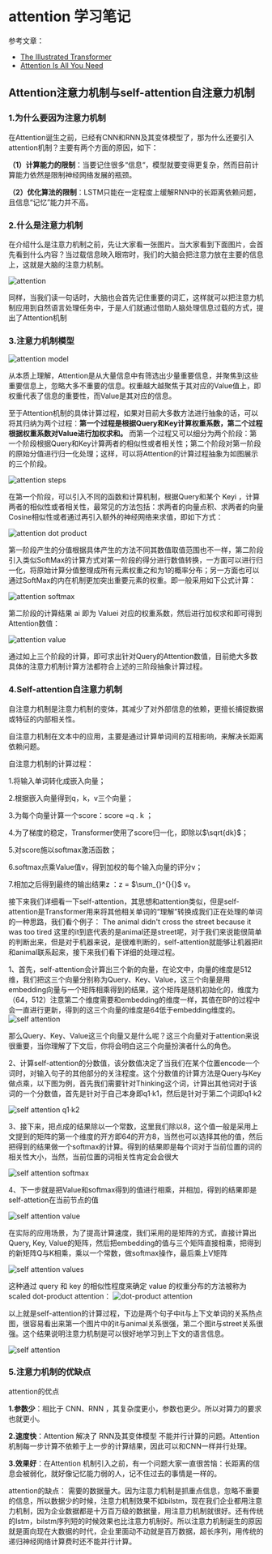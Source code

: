 # attention 学习笔记

参考文章：
* [The Illustrated Transformer](https://jalammar.github.io/illustrated-transformer/)
* [Attention Is All You Need](https://arxiv.org/abs/1706.03762)


## Attention注意力机制与self-attention自注意力机制

### 1.为什么要因为注意力机制

在Attention诞生之前，已经有CNN和RNN及其变体模型了，那为什么还要引入attention机制？主要有两个方面的原因，如下：

**（1）计算能力的限制**：当要记住很多“信息“，模型就要变得更复杂，然而目前计算能力依然是限制神经网络发展的瓶颈。

**（2）优化算法的限制**：LSTM只能在一定程度上缓解RNN中的长距离依赖问题，且信息“记忆”能力并不高。

### 2.什么是注意力机制

在介绍什么是注意力机制之前，先让大家看一张图片。当大家看到下面图片，会首先看到什么内容？当过载信息映入眼帘时，我们的大脑会把注意力放在主要的信息上，这就是大脑的注意力机制。

![attention](https://pic4.zhimg.com/80/v2-a9bf4f074f460a501ecbe4e5c68a7aff_1440w.jpg#pic_center)


同样，当我们读一句话时，大脑也会首先记住重要的词汇，这样就可以把注意力机制应用到自然语言处理任务中，于是人们就通过借助人脑处理信息过载的方式，提出了Attention机制

### 3.注意力机制模型
![attention model](https://pic2.zhimg.com/80/v2-b3da4bb2f08f7b2cd61c10353c502459_1440w.jpg#pic_center)

从本质上理解，Attention是从大量信息中有筛选出少量重要信息，并聚焦到这些重要信息上，忽略大多不重要的信息。权重越大越聚焦于其对应的Value值上，即权重代表了信息的重要性，而Value是其对应的信息。

至于Attention机制的具体计算过程，如果对目前大多数方法进行抽象的话，可以将其归纳为两个过程：**第一个过程是根据Query和Key计算权重系数，第二个过程根据权重系数对Value进行加权求和。** 而第一个过程又可以细分为两个阶段：第一个阶段根据Query和Key计算两者的相似性或者相关性；第二个阶段对第一阶段的原始分值进行归一化处理；这样，可以将Attention的计算过程抽象为如图展示的三个阶段。

![attention steps](https://pic4.zhimg.com/80/v2-99c73a55cee546d47549cdfd0946adf7_1440w.jpg#pic_center)

在第一个阶段，可以引入不同的函数和计算机制，根据Query和某个 Keyi ，计算两者的相似性或者相关性，最常见的方法包括：求两者的向量点积、求两者的向量Cosine相似性或者通过再引入额外的神经网络来求值，即如下方式：

![attention dot product](https://pic2.zhimg.com/80/v2-a88f90dcd63f76951d70f90b10bd8d75_1440w.jpg#pic_center)

第一阶段产生的分值根据具体产生的方法不同其数值取值范围也不一样，第二阶段引入类似SoftMax的计算方式对第一阶段的得分进行数值转换，一方面可以进行归一化，将原始计算分值整理成所有元素权重之和为1的概率分布；另一方面也可以通过SoftMax的内在机制更加突出重要元素的权重。即一般采用如下公式计算：

![attention softmax](https://pic4.zhimg.com/80/v2-89d3eaf593653191445b688bf1a22b8b_1440w.jpg#pic_center)

第二阶段的计算结果 ai 即为 Valuei 对应的权重系数，然后进行加权求和即可得到Attention数值：

![attention value](https://pic1.zhimg.com/80/v2-f8ba30c7099292cda390b7f4e9f09b9c_1440w.jpg#pic_center)

通过如上三个阶段的计算，即可求出针对Query的Attention数值，目前绝大多数具体的注意力机制计算方法都符合上述的三阶段抽象计算过程。

### 4.Self-attention自注意力机制
自注意力机制是注意力机制的变体，其减少了对外部信息的依赖，更擅长捕捉数据或特征的内部相关性。

自注意力机制在文本中的应用，主要是通过计算单词间的互相影响，来解决长距离依赖问题。

自注意力机制的计算过程：

1.将输入单词转化成嵌入向量；

2.根据嵌入向量得到q，k，v三个向量；

3.为每个向量计算一个score：score =q . k ；

4.为了梯度的稳定，Transformer使用了score归一化，即除以$\sqrt{dk}$；

5.对score施以softmax激活函数；

6.softmax点乘Value值v，得到加权的每个输入向量的评分v；

7.相加之后得到最终的输出结果z ：z = $\sum_{}^{}{}$ v。

接下来我们详细看一下self-attention，其思想和attention类似，但是self-attention是Transformer用来将其他相关单词的“理解”转换成我们正在处理的单词的一种思路，我们看个例子： The animal didn't cross the street because it was too tired 这里的it到底代表的是animal还是street呢，对于我们来说能很简单的判断出来，但是对于机器来说，是很难判断的，self-attention就能够让机器把it和animal联系起来，接下来我们看下详细的处理过程。

1、首先，self-attention会计算出三个新的向量，在论文中，向量的维度是512维，我们把这三个向量分别称为Query、Key、Value，这三个向量是用embedding向量与一个矩阵相乘得到的结果，这个矩阵是随机初始化的，维度为（64，512）注意第二个维度需要和embedding的维度一样，其值在BP的过程中会一直进行更新，得到的这三个向量的维度是64低于embedding维度的。
![self attention](https://pic3.zhimg.com/80/v2-e473200fb3a2a00ce7467967d174ac76_1440w.jpg#pic_center)

那么Query、Key、Value这三个向量又是什么呢？这三个向量对于attention来说很重要，当你理解了下文后，你将会明白这三个向量扮演者什么的角色。

2、计算self-attention的分数值，该分数值决定了当我们在某个位置encode一个词时，对输入句子的其他部分的关注程度。这个分数值的计算方法是Query与Key做点乘，以下图为例，首先我们需要针对Thinking这个词，计算出其他词对于该词的一个分数值，首先是针对于自己本身即q1·k1，然后是针对于第二个词即q1·k2

![self attention q1·k2](https://pic3.zhimg.com/80/v2-8d98509cd1e0c7f72a0555c00cb8da06_1440w.jpg#pic_center)


3、接下来，把点成的结果除以一个常数，这里我们除以8，这个值一般是采用上文提到的矩阵的第一个维度的开方即64的开方8，当然也可以选择其他的值，然后把得到的结果做一个softmax的计算。得到的结果即是每个词对于当前位置的词的相关性大小，当然，当前位置的词相关性肯定会会很大

![self attention softmax](https://pic3.zhimg.com/80/v2-41384c3fad61e1943466f5b6d2476c0a_1440w.jpg#pic_center)

4、下一步就是把Value和softmax得到的值进行相乘，并相加，得到的结果即是self-attetion在当前节点的值

![self attention value](https://pic2.zhimg.com/80/v2-87c41175e574e446b19334520f76b9bd_1440w.jpg#pic_center)


在实际的应用场景，为了提高计算速度，我们采用的是矩阵的方式，直接计算出Query, Key, Value的矩阵，然后把embedding的值与三个矩阵直接相乘，把得到的新矩阵Q与K相乘，乘以一个常数，做softmax操作，最后乘上V矩阵

![self attention values](https://pic4.zhimg.com/80/v2-3650acdf0c697e29aed2e0f01883cf2f_1440w.jpg#pic_center)

这种通过 query 和 key 的相似性程度来确定 value 的权重分布的方法被称为scaled dot-product attention：
![dot-product attention](https://pic1.zhimg.com/80/v2-e1c22655993d4a226c0f6353595398c4_1440w.jpg#pic_center)

以上就是self-attention的计算过程，下边是两个句子中it与上下文单词的关系热点图，很容易看出来第一个图片中的it与animal关系很强，第二个图it与street关系很强。这个结果说明注意力机制是可以很好地学习到上下文的语言信息。

![self attention](https://pic2.zhimg.com/80/v2-a1f123cabab768b6c5cd9083aa22d68d_1440w.jpg#pic_center)


### 5.注意力机制的优缺点

attention的优点

**1.参数少**：相比于 CNN、RNN ，其复杂度更小，参数也更少。所以对算力的要求也就更小。

**2.速度快**：Attention 解决了 RNN及其变体模型 不能并行计算的问题。Attention机制每一步计算不依赖于上一步的计算结果，因此可以和CNN一样并行处理。

**3.效果好**：在Attention 机制引入之前，有一个问题大家一直很苦恼：长距离的信息会被弱化，就好像记忆能力弱的人，记不住过去的事情是一样的。

attention的缺点：
需要的数据量大。因为注意力机制是抓重点信息，忽略不重要的信息，所以数据少的时候，注意力机制效果不如bilstm，现在我们企业都用注意力机制，因为企业数据都是十万百万级的数据量，用注意力机制就很好。还有传统的lstm，bilstm序列短的时候效果也比注意力机制好。所以注意力机制诞生的原因就是面向现在大数据的时代，企业里面动不动就是百万数据，超长序列，用传统的递归神经网络计算费时还不能并行计算。

